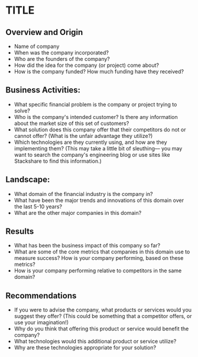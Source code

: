 # TITLE
## Overview and Origin
* Name of company
* When was the company incorporated?
* Who are the founders of the company?
* How did the idea for the company (or project) come about?
* How is the company funded? How much funding have they received?
## Business Activities:
* What specific financial problem is the company or project trying to solve?
* Who is the company's intended customer?  Is there any information about the market size of this set of customers?
* What solution does this company offer that their competitors do not or cannot offer? (What is the unfair advantage they utilize?)
* Which technologies are they currently using, and how are they implementing them? (This may take a little bit of sleuthing–– you may want to search the company's engineering blog or use sites like Stackshare to find this information.)
## Landscape:
* What domain of the financial industry is the company in?
* What have been the major trends and innovations of this domain over the last 5-10 years?
* What are the other major companies in this domain?
## Results
* What has been the business impact of this company so far?
* What are some of the core metrics that companies in this domain use to measure success? How is your company performing, based on these metrics?
* How is your company performing relative to competitors in the same domain?
## Recommendations
* If you were to advise the company, what products or services would you suggest they offer? (This could be something that a competitor offers, or use your imagination!)
* Why do you think that offering this product or service would benefit the company?
* What technologies would this additional product or service utilize?
* Why are these technologies appropriate for your solution?